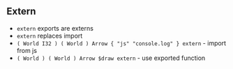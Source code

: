 
## Extern
- `extern` exports are externs
- `extern` replaces import
- `( World I32 ) ( World ) Arrow { "js" "console.log" } extern` - import from js
- `( World ) ( World ) Arrow $draw extern` - use exported function

